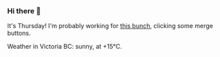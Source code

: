 ### Hi there :wave:

It's Thursday! I'm probably working for [this bunch](https://github.com/kohofinancial), clicking some merge buttons.

Weather in Victoria BC: sunny, at +15°C.
